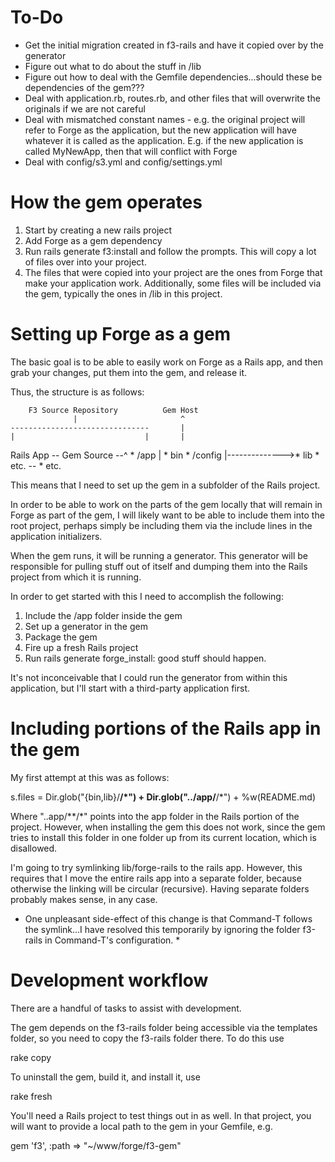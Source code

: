 # To-Do

* Get the initial migration created in f3-rails and have it copied over by the generator
* Figure out what to do about the stuff in /lib
* Figure out how to deal with the Gemfile dependencies...should these be dependencies of the gem???
* Deal with application.rb, routes.rb, and other files that will overwrite the originals if we are not careful
* Deal with mismatched constant names - e.g. the original project will refer to Forge as the application, but
  the new application will have whatever it is called as the application.  E.g. if the new application is called
  MyNewApp, then that will conflict with Forge
* Deal with config/s3.yml and config/settings.yml

# How the gem operates

1. Start by creating a new rails project
2. Add Forge as a gem dependency
3. Run rails generate f3:install and follow the prompts.  This will copy a lot of files over into your project.
4. The files that were copied into your project are the ones from Forge that make your application work.  Additionally,
   some files will be included via the gem, typically the ones in /lib in this project.

# Setting up Forge as a gem

The basic goal is to be able to easily work on Forge as a Rails app, and then grab your changes, put them into the
gem, and release it.

Thus, the structure is as follows:

        F3 Source Repository          Gem Host
                  |                       ^
    -------------------------------       |
    |                             |       |
  Rails App    --            Gem Source --^
    * /app      |               * bin
    * /config   |-------------->* lib
    * etc.     --               * etc.


This means that I need to set up the gem in a subfolder of the Rails project.

In order to be able to work on the parts of the gem locally that will remain in Forge as part of the gem, I will likely
want to be able to include them into the root project, perhaps simply be including them via the include lines in the
application initializers.

When the gem runs, it will be running a generator.  This generator will be responsible for pulling stuff out of itself
and dumping them into the Rails project from which it is running.

In order to get started with this I need to accomplish the following:

1. Include the /app folder inside the gem
2. Set up a generator in the gem
3. Package the gem
4. Fire up a fresh Rails project
5. Run rails generate forge_install: good stuff should happen.

It's not inconceivable that I could run the generator from within this application, but I'll start with a third-party
application first.


# Including portions of the Rails app in the gem

My first attempt at this was as follows:

  s.files        = Dir.glob("{bin,lib}/**/*") + Dir.glob("../app/**/*") + %w(README.md)

Where "..app/**/*" points into the app folder in the Rails portion of the project.  However, when installing the gem
this does not work, since the gem tries to install this folder in one folder up from its current location, which is
disallowed.

I'm going to try symlinking lib/forge-rails to the rails app.  However, this requires that I move the entire rails app
into a separate folder, because otherwise the linking will be circular (recursive).  Having separate folders probably makes
sense, in any case.

* One unpleasant side-effect of this change is that Command-T follows the symlink...I have resolved this temporarily
  by ignoring the folder f3-rails in Command-T's configuration. *

# Development workflow

There are a handful of tasks to assist with development.

The gem depends on the f3-rails folder being accessible via the templates folder, so you need to copy the f3-rails
folder there.  To do this use

  rake copy

To uninstall the gem, build it, and install it, use

  rake fresh

You'll need a Rails project to test things out in as well.  In that project, you will want to provide a local path to
the gem in your Gemfile, e.g.

  gem 'f3', :path => "~/www/forge/f3-gem"
